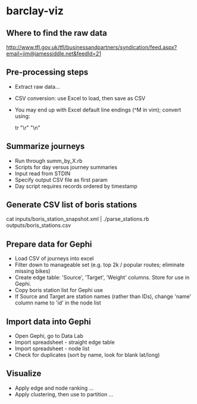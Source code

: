 barclay-viz
===========

## Where to find the raw data

http://www.tfl.gov.uk/tfl/businessandpartners/syndication/feed.aspx?email=jim@jamessiddle.net&feedId=21

## Pre-processing steps

- Extract raw data...
- CSV conversion: use Excel to load, then save as CSV
- You may end up with Excel default line endings (^M in vim); convert using:

    tr "\r" "\n"  

## Summarize journeys

- Run through summ_by_X.rb
- Scripts for day versus journey summaries
- Input read from STDIN
- Specify output CSV file as first param
- Day script requires records ordered by timestamp

## Generate CSV list of boris stations

cat inputs/boris_station_snapshot.xml | ./parse_stations.rb outputs/boris_stations.csv

## Prepare data for Gephi

- Load CSV of journeys into excel
- Filter down to manageable set (e.g. top 2k / popular routes; eliminate missing bikes)
- Create edge table: 'Source', 'Target', 'Weight' columns. Store for use in Gephi.
- Copy boris station list for Gephi use
- If Source and Target are station names (rather than IDs), change 'name' column name to 'id' in the node list


## Import data into Gephi

- Open Gephi, go to Data Lab
- Import spreadsheet - straight edge table
- Import spreadsheet - node list
- Check for duplicates (sort by name, look for blank lat/long)

## Visualize

- Apply edge and node ranking ...
- Apply clustering, then use to partition ...

